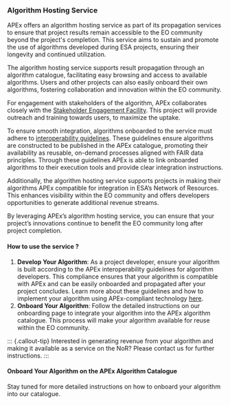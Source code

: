 ### Algorithm Hosting Service

APEx offers an algorithm hosting service as part of its propagation services to ensure that project results remain
accessible to the EO community beyond the project's completion. This service aims to sustain and promote the use of
algorithms developed during ESA projects, ensuring their longevity and continued utilization.

The algorithm hosting service supports result propagation through an algorithm catalogue, facilitating easy browsing and
access to available algorithms. Users and other projects can also easily onboard their own algorithms, fostering
collaboration and innovation within the EO community.

For engagement with stakeholders of the algorithm, APEx collaborates closely with the [Stakeholder Engagement Facility](https://esa-sef.eu/).
This project will provide outreach and training towards users, to maximize the uptake.

To ensure smooth integration, algorithms onboarded to the service must adhere
to [interoperability guidelines](../interoperability/algohosting.md). These guidelines ensure algorithms are constructed
to be published in the APEx catalogue, promoting their availability as reusable, on-demand processes aligned with FAIR
data principles. Through these guidelines APEx is able to link onboarded algorithms to their execution tools and provide
clear integration instructions.

Additionally, the algorithm hosting service supports projects in making their algorithms APEx compatible for integration
in ESA’s Network of Resources. This enhances visibility within the EO community and offers developers opportunities to
generate additional revenue streams.

By leveraging APEx’s algorithm hosting service, you can ensure that your project’s innovations continue to benefit the
EO community long after project completion.

#### How to use the service ?

1. **Develop Your Algorithm**: As a project developer, ensure your algorithm is built according to the APEx
   interoperability guidelines for algorithm developers. This compliance ensures that your algorithm is compatible with
   APEx and can be easily onboarded and propagated after your project concludes. Learn more about these guidelines and
   how to implement your algorithm using APEx-compliant technology [here](../interoperability/algohosting.md).
2. **Onboard Your Algorithm**: Follow the detailed instructions on our onboarding page to integrate your algorithm into
   the APEx algorithm catalogue. This process will make your algorithm available for reuse within the EO community.

::: {.callout-tip}
Interested in generating revenue from your algorithm and making it available as a service on the NoR? Please contact us
for further instructions.
:::

#### Onboard Your Algorithm on the APEx Algorithm Catalogue

Stay tuned for more detailed instructions on how to onboard your algorithm into our catalogue.
